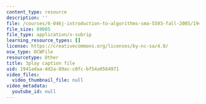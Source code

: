 ```yaml
---
content_type: resource
description: ''
file: /courses/6-046j-introduction-to-algorithms-sma-5503-fall-2005/1941adaa4d2a89acc0fcbf54a0564971_RHyGlha7bjE.srt
file_size: 69085
file_type: application/x-subrip
learning_resource_types: []
license: https://creativecommons.org/licenses/by-nc-sa/4.0/
ocw_type: OCWFile
resourcetype: Other
title: 3play caption file
uid: 1941adaa-4d2a-89ac-c0fc-bf54a0564971
video_files:
  video_thumbnail_file: null
video_metadata:
  youtube_id: null
---
```

